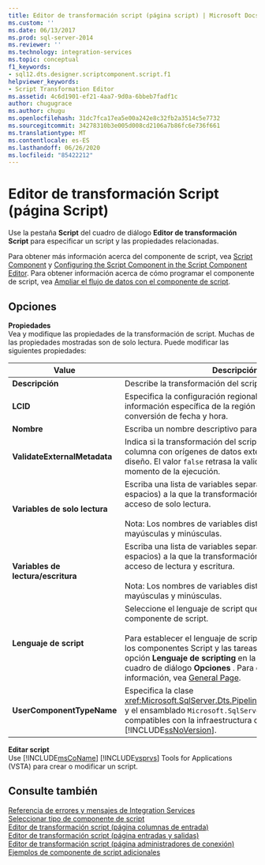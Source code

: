 ```yaml
---
title: Editor de transformación script (página script) | Microsoft Docs
ms.custom: ''
ms.date: 06/13/2017
ms.prod: sql-server-2014
ms.reviewer: ''
ms.technology: integration-services
ms.topic: conceptual
f1_keywords:
- sql12.dts.designer.scriptcomponent.script.f1
helpviewer_keywords:
- Script Transformation Editor
ms.assetid: 4c6d1901-ef21-4aa7-9d0a-6bbeb7fadf1c
author: chugugrace
ms.author: chugu
ms.openlocfilehash: 31dc7fca17ea5e00a242e8c32fb2a3514c5e7732
ms.sourcegitcommit: 34278310b3e005d008cd2106a7b86fc6e736f661
ms.translationtype: MT
ms.contentlocale: es-ES
ms.lasthandoff: 06/26/2020
ms.locfileid: "85422212"
---
```

# <a name="script-transformation-editor-script-page"></a>Editor de transformación Script (página Script)
  Use la pestaña **Script** del cuadro de diálogo **Editor de transformación Script** para especificar un script y las propiedades relacionadas.  
  
 Para obtener más información acerca del componente de script, vea [Script Component](data-flow/transformations/script-component.md) y [Configuring the Script Component in the Script Component Editor](extending-packages-scripting/data-flow-script-component/configuring-the-script-component-in-the-script-component-editor.md). Para obtener información acerca de cómo programar el componente de script, vea [Ampliar el flujo de datos con el componente de script](extending-packages-scripting/data-flow-script-component/extending-the-data-flow-with-the-script-component.md).  
  
## <a name="options"></a>Opciones  
 **Propiedades**  
 Vea y modifique las propiedades de la transformación de script. Muchas de las propiedades mostradas son de solo lectura. Puede modificar las siguientes propiedades:  
  
|Value|Descripción|  
|-----------|-----------------|  
|**Descripción**|Describe la transformación del script según su propósito.|  
|**LCID**|Especifica la configuración regional para proporcionar información específica de la región para ordenar y para la conversión de fecha y hora.|  
|**Nombre**|Escriba un nombre descriptivo para el componente.|  
|**ValidateExternalMetadata**|Indica si la transformación del script valida metadatos de columna con orígenes de datos externos en tiempo de diseño. El valor `false` retrasa la validación hasta el momento de la ejecución.|  
|**Variables de solo lectura**|Escriba una lista de variables separadas por comas (sin espacios) a la que la transformación del script tenga acceso de solo lectura.<br /><br /> Nota: Los nombres de variables distinguen entre mayúsculas y minúsculas.|  
|**Variables de lectura/escritura**|Escriba una lista de variables separadas por comas (sin espacios) a la que la transformación del script tenga acceso de lectura y escritura.<br /><br /> Nota: Los nombres de variables distinguen entre mayúsculas y minúsculas.|  
|**Lenguaje de script**|Seleccione el lenguaje de script que va a usar el componente de script.<br /><br /> Para establecer el lenguaje de script predeterminado para los componentes Script y las tareas de script, utilice la opción **Lenguaje de scripting** en la página **General** del cuadro de diálogo **Opciones** . Para obtener más información, vea [General Page](general-page-of-integration-services-designers-options.md).|  
|**UserComponentTypeName**|Especifica la clase <xref:Microsoft.SqlServer.Dts.Pipeline.ScriptComponentHost> y el ensamblado `Microsoft.SqlServer.TxScript` compatibles con la infraestructura de [!INCLUDE[ssNoVersion](../includes/ssnoversion-md.md)].|  
  
 **Editar script**  
 Use [!INCLUDE[msCoName](../includes/msconame-md.md)] [!INCLUDE[vsprvs](../includes/vsprvs-md.md)] Tools for Applications (VSTA) para crear o modificar un script.  
  
## <a name="see-also"></a>Consulte también  
 [Referencia de errores y mensajes de Integration Services](../../2014/integration-services/integration-services-error-and-message-reference.md)   
 [Seleccionar tipo de componente de script](../../2014/integration-services/select-script-component-type.md)   
 [Editor de transformación script &#40;página columnas de entrada&#41;](../../2014/integration-services/script-transformation-editor-input-columns-page.md)   
 [Editor de transformación script &#40;página entradas y salidas&#41;](../../2014/integration-services/script-transformation-editor-inputs-and-outputs-page.md)   
 [Editor de transformación script &#40;página administradores de conexión&#41;](../../2014/integration-services/script-transformation-editor-connection-managers-page.md)   
 [Ejemplos de componente de script adicionales](extending-packages-scripting-data-flow-script-component-examples/additional-script-component-examples.md)  
  
  
